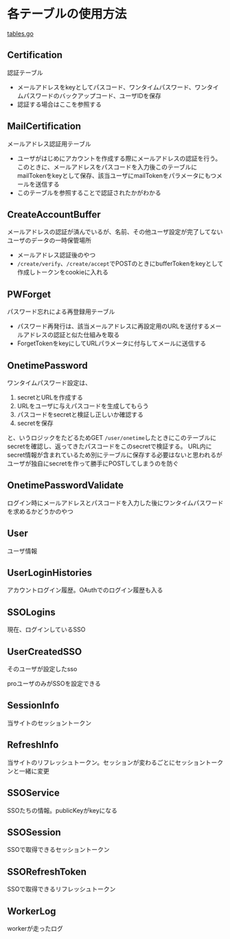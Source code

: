 # 各テーブルの使用方法

[tables.go](../api/database/tables.go)

## Certification

認証テーブル

- メールアドレスをkeyとしてパスコード、ワンタイムパスワード、ワンタイムパスワードのバックアップコード、ユーザIDを保存
- 認証する場合はここを参照する

## MailCertification

メールアドレス認証用テーブル

- ユーザがはじめにアカウントを作成する際にメールアドレスの認証を行う。このときに、メールアドレスをパスコードを入力後このテーブルにmailTokenをkeyとして保存、該当ユーザにmailTokenをパラメータにもつメールを送信する
- このテーブルを参照することで認証されたかがわかる

## CreateAccountBuffer

メールアドレスの認証が済んでいるが、名前、その他ユーザ設定が完了してないユーザのデータの一時保管場所

- メールアドレス認証後のやつ
- `/create/verify`、`/create/accept`でPOSTのときにbufferTokenをkeyとして作成しトークンをcookieに入れる

## PWForget

パスワード忘れによる再登録用テーブル

- パスワード再発行は、該当メールアドレスに再設定用のURLを送付するメールアドレスの認証と似た仕組みを取る
- ForgetTokenをkeyにしてURLパラメータに付与してメールに送信する

## OnetimePassword

ワンタイムパスワード設定は、

1. secretとURLを作成する
2. URLをユーザに与えパスコードを生成してもらう
3. パスコードをsecretと検証し正しいか確認する
4. secretを保存

と、いうロジックをたどるためGET `/user/onetime`したときにこのテーブルにsecretを確認し、返ってきたパスコードをこのsecretで検証する。
URL内にsecret情報が含まれているため別にテーブルに保存する必要はないと思われるがユーザが独自にsecretを作って勝手にPOSTしてしまうのを防ぐ

## OnetimePasswordValidate

ログイン時にメールアドレスとパスコードを入力した後にワンタイムパスワードを求めるかどうかのやつ

## User

ユーザ情報

## UserLoginHistories

アカウントログイン履歴。OAuthでのログイン履歴も入る

## SSOLogins

現在、ログインしているSSO

## UserCreatedSSO

そのユーザが設定したsso

proユーザのみがSSOを設定できる

## SessionInfo

当サイトのセッショントークン

## RefreshInfo

当サイトのリフレッシュトークン。セッションが変わるごとにセッショントークンと一緒に変更

## SSOService

SSOたちの情報。publicKeyがkeyになる

## SSOSession

SSOで取得できるセッショントークン

## SSORefreshToken

SSOで取得できるリフレッシュトークン

## WorkerLog

workerが走ったログ
